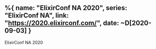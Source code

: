%{
  name: "ElixirConf NA 2020",
  series: "ElixirConf NA",
  link: "https://2020.elixirconf.com/",
  date:  ~D[2020-09-03]
}
---
ElixirConf NA 2020